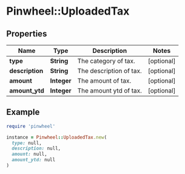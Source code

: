 # Pinwheel::UploadedTax

## Properties

| Name | Type | Description | Notes |
| ---- | ---- | ----------- | ----- |
| **type** | **String** | The category of tax. | [optional] |
| **description** | **String** | The description of tax. | [optional] |
| **amount** | **Integer** | The amount of tax. | [optional] |
| **amount_ytd** | **Integer** | The amount ytd of tax. | [optional] |

## Example

```ruby
require 'pinwheel'

instance = Pinwheel::UploadedTax.new(
  type: null,
  description: null,
  amount: null,
  amount_ytd: null
)
```

